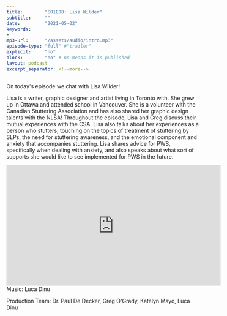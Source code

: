 ```yaml
---
title:        "S01E08: Lisa Wilder"
subtitle:     ""
date:         "2021-05-02"
keywords:
-
mp3-url:      "/assets/audio/intro.mp3"
episode-type: "full" #"trailer"
explicit:     "no"
block:        "no" # no means it is published
layout: podcast
excerpt_separator: <!--more-->
---
```

On today's episode we chat with Lisa Wilder!

Lisa is a writer, graphic designer and artist living in Toronto with. She grew up in Ottawa and attended school in Vancouver. She is a volunteer with the Canadian Stuttering Association and has also shared her graphic design talents with the NLSA! Throughout the episode, Lisa and Greg discuss their mutual experiences with the CSA. Lisa also talks about her experiences as a person who stutters, touching on the topics of treatment of stuttering by SLPs, the need for stuttering awareness, and the emotional component and anxiety that accompanies stuttering. Lisa shares advice for PWS, specifically when dealing with anxiety, and also speaks about what sort of supports she would like to see implemented for PWS in the future.
<!--more-->
<iframe width="560" height="315" src="https://www.youtube.com/embed/tKbqnyw9BHk" title="YouTube video player" frameborder="0" allow="accelerometer; autoplay; clipboard-write; encrypted-media; gyroscope; picture-in-picture" allowfullscreen></iframe>
<!--more-->
Music: Luca Dinu

Production Team: Dr. Paul De Decker, Greg O'Grady, Katelyn Mayo, Luca Dinu
